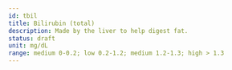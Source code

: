 ```yaml
---
id: tbil
title: Bilirubin (total)
description: Made by the liver to help digest fat.
status: draft
unit: mg/dL
range: medium 0-0.2; low 0.2-1.2; medium 1.2-1.3; high > 1.3
---
```


